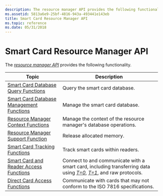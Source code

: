 ```yaml
---
description: The resource manager API provides the following functionality.
ms.assetid: 5813a6e9-25bf-4816-943a-493441e143eb
title: Smart Card Resource Manager API
ms.topic: reference
ms.date: 05/31/2018
---
```


# Smart Card Resource Manager API

The [*resource manager API*](../secgloss/r-gly.md) provides the following functionality.



| Topic                                                                                               | Description                                                                                                                                                                                                                                                                 |
|-----------------------------------------------------------------------------------------------------|-----------------------------------------------------------------------------------------------------------------------------------------------------------------------------------------------------------------------------------------------------------------------------|
| [Smart Card Database Query Functions](smart-card-database-query-functions.md)<br/>           | Query the smart card database.<br/>                                                                                                                                                                                                                                   |
| [Smart Card Database Management Functions](smart-card-database-management-functions.md)<br/> | Manage the smart card database.<br/>                                                                                                                                                                                                                                  |
| [Resource Manager Context Functions](resource-manager-context-functions.md)<br/>             | Manage the context of the resource manager's database operations.<br/>                                                                                                                                                                                                |
| [Resource Manager Support Function](resource-manager-support-function.md)<br/>               | Release allocated memory.<br/>                                                                                                                                                                                                                                        |
| [Smart Card Tracking Functions](smart-card-tracking-functions.md)<br/>                       | Track smart cards within readers.<br/>                                                                                                                                                                                                                                |
| [Smart Card and Reader Access Functions](smart-card-and-reader-access-functions.md)<br/>     | Connect to and communicate with a smart card, including transferring data using [*T=0*](../secgloss/t-gly.md), [*T=1*](../secgloss/t-gly.md), and raw protocols.<br/> |
| [Direct Card Access Functions](direct-card-access-functions.md)<br/>                         | Communicate with cards that may not conform to the ISO 7816 specifications.<br/>                                                                                                                                                                                      |



 

 

 
